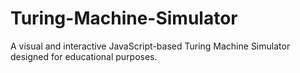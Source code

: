 # Turing-Machine-Simulator
A visual and interactive JavaScript-based Turing Machine Simulator designed for educational purposes.
